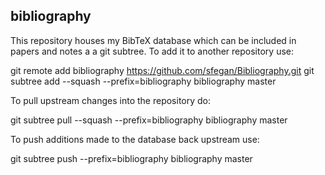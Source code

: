 ## bibliography

This repository houses my BibTeX database which can be included in papers and
notes a a git subtree. To add it to another repository use:

  git remote add bibliography https://github.com/sfegan/Bibliography.git
  git subtree add --squash --prefix=bibliography bibliography master

To pull upstream changes into the repository do:

  git subtree pull --squash --prefix=bibliography bibliography master

To push additions made to the database back upstream use:

  git subtree push --prefix=bibliography bibliography master
